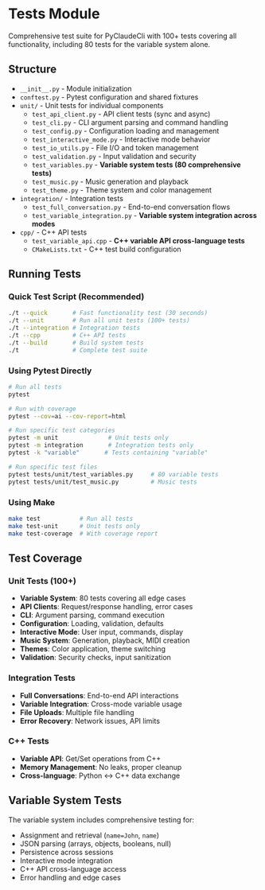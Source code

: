 # Tests Module

Comprehensive test suite for PyClaudeCli with 100+ tests covering all functionality, including 80 tests for the variable system alone.

## Structure

- `__init__.py` - Module initialization
- `conftest.py` - Pytest configuration and shared fixtures
- `unit/` - Unit tests for individual components
  - `test_api_client.py` - API client tests (sync and async)
  - `test_cli.py` - CLI argument parsing and command handling
  - `test_config.py` - Configuration loading and management
  - `test_interactive_mode.py` - Interactive mode behavior
  - `test_io_utils.py` - File I/O and token management
  - `test_validation.py` - Input validation and security
  - `test_variables.py` - **Variable system tests (80 comprehensive tests)**
  - `test_music.py` - Music generation and playback
  - `test_theme.py` - Theme system and color management
- `integration/` - Integration tests
  - `test_full_conversation.py` - End-to-end conversation flows
  - `test_variable_integration.py` - **Variable system integration across modes**
- `cpp/` - C++ API tests
  - `test_variable_api.cpp` - **C++ variable API cross-language tests**
  - `CMakeLists.txt` - C++ test build configuration

## Running Tests

### Quick Test Script (Recommended)
```bash
./t --quick       # Fast functionality test (30 seconds)
./t --unit        # Run all unit tests (100+ tests)
./t --integration # Integration tests  
./t --cpp         # C++ API tests
./t --build       # Build system tests
./t               # Complete test suite
```

### Using Pytest Directly
```bash
# Run all tests
pytest

# Run with coverage
pytest --cov=ai --cov-report=html

# Run specific test categories
pytest -m unit              # Unit tests only
pytest -m integration       # Integration tests only
pytest -k "variable"       # Tests containing "variable"

# Run specific test files
pytest tests/unit/test_variables.py     # 80 variable tests
pytest tests/unit/test_music.py         # Music tests
```

### Using Make
```bash
make test           # Run all tests
make test-unit      # Unit tests only
make test-coverage  # With coverage report
```

## Test Coverage

### Unit Tests (100+)
- **Variable System**: 80 tests covering all edge cases
- **API Clients**: Request/response handling, error cases
- **CLI**: Argument parsing, command execution
- **Configuration**: Loading, validation, defaults
- **Interactive Mode**: User input, commands, display
- **Music System**: Generation, playback, MIDI creation
- **Themes**: Color application, theme switching
- **Validation**: Security checks, input sanitization

### Integration Tests
- **Full Conversations**: End-to-end API interactions
- **Variable Integration**: Cross-mode variable usage
- **File Uploads**: Multiple file handling
- **Error Recovery**: Network issues, API limits

### C++ Tests
- **Variable API**: Get/Set operations from C++
- **Memory Management**: No leaks, proper cleanup
- **Cross-language**: Python ↔ C++ data exchange

## Variable System Tests

The variable system includes comprehensive testing for:
- Assignment and retrieval (`name=John`, `name`)
- JSON parsing (arrays, objects, booleans, null)
- Persistence across sessions
- Interactive mode integration
- C++ API cross-language access
- Error handling and edge cases